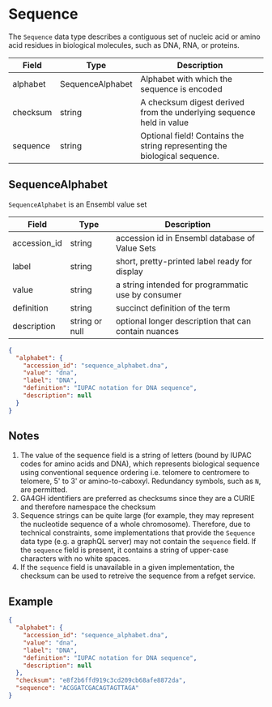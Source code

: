 # Sequence
The `Sequence` data type describes a contiguous set of nucleic acid or amino acid residues in biological molecules, such as DNA, RNA, or proteins.

| Field     | Type              | Description |
|-----------|-------------------|-------------|
| alphabet  | SequenceAlphabet  | Alphabet with which the sequence is encoded
| checksum  | string            | A checksum digest derived from the underlying sequence held in value
| sequence  | string            | Optional field! Contains the string representing the biological sequence.


## SequenceAlphabet
`SequenceAlphabet` is an Ensembl value set

| Field       | Type           | Description |
|-------------|----------------|-------------|
| accession_id| string         | accession id in Ensembl database of Value Sets
| label       | string         | short, pretty-printed label ready for display
| value       | string         | a string intended for programmatic use by consumer 
| definition  | string         | succinct definition of the term
| description | string or null | optional longer description that can contain nuances

```json
{
  "alphabet": {
    "accession_id": "sequence_alphabet.dna",
    "value": "dna",
    "label": "DNA",
    "definition": "IUPAC notation for DNA sequence",
    "description": null
  }
}
```

## Notes

1. The value of the sequence field is a string of letters (bound by IUPAC codes for amino acids and DNA), which represents biological sequence using conventional sequence ordering i.e. telomere to centromere to telomere, 5' to 3' or amino-to-caboxyl. Redundancy symbols, such as `N`, are permitted.
2. GA4GH identifiers are preferred as checksums since they are a CURIE and therefore namespace the checksum
3. Sequence strings can be quite large (for example, they may represent the nucleotide sequence of a whole chromosome). Therefore, due to technical constraints, some implementations that provide the `Sequence` data type (e.g. a graphQL server) may not contain the `sequence` field. If the `sequence` field is present, it contains a string of upper-case characters with no white spaces.
4. If the `sequence` field is unavailable in a given implementation, the checksum can be used to retreive the sequence from a refget service.

## Example

```json
{
  "alphabet": {
    "accession_id": "sequence_alphabet.dna",
    "value": "dna",
    "label": "DNA",
    "definition": "IUPAC notation for DNA sequence",
    "description": null
  },
  "checksum": "e8f2b6ffd919c3cd209cb68afe8872da",
  "sequence": "ACGGATCGACAGTAGTTAGA"
}
```
